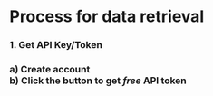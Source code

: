 # __Process for data retrieval__
### __1. Get API Key/Token__
### __a)__ Create account<br> __b)__ Click the button to get *free* API token
